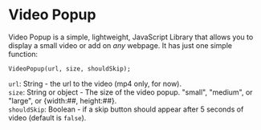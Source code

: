 # Video Popup
Video Popup is a simple, lightweight, JavaScript Library that allows you to display a small video or add on *any* webpage.
It has just one simple function:
```
VideoPopup(url, size, shouldSkip);
```
`url`: String - the url to the video (mp4 only, for now).  
`size`: String or object - The size of the video popup. "small", "medium", or "large", or {width:##, height:##}.  
`shouldSkip`: Boolean - if a skip button should appear after 5 seconds of video (default is `false`).  